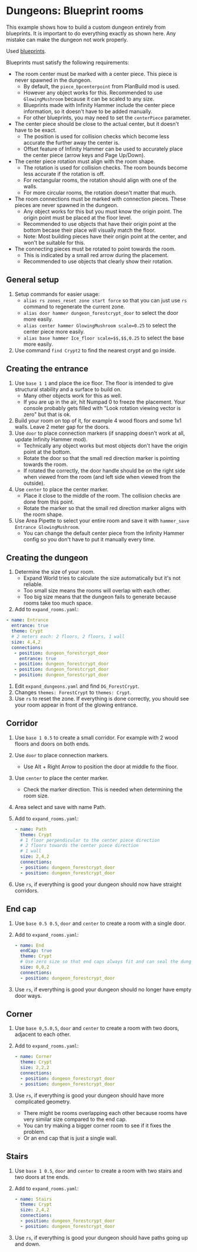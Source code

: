 # Dungeons: Blueprint rooms

This example shows how to build a custom dungeon entirely from blueprints. It is important to do everything exactly as shown here. Any mistake can make the dungeon not work properly.

Used [blueprints](./room_blueprints.zip).

Blueprints must satisfy the following requirements:

- The room center must be marked with a center piece. This piece is never spawned in the dungeon.
  - By default, the `piece_bpcenterpoint` from PlanBuild mod is used.
  - However any object works for this. Recommended to use `GlowingMushroom` because it can be scaled to any size.
  - Blueprints made with Infinity Hammer include the center piece information, so it doesn't have to be added manually.
  - For other blueprints, you may need to set the `centerPiece` parameter.
- The center piece should be close to the actual center, but it doesn't have to be exact.
  - The position is used for collision checks which become less accurate the further away the center is.
  - Offset feature of Infinity Hammer can be used to accurately place the center piece (arrow keys and Page Up/Down).
- The center piece rotation must align with the room shape.
  - The rotation is used for collision checks. The room bounds become less accurate if the rotation is off.
  - For rectangular rooms, the rotation should align with one of the walls.
  - For more circular rooms, the rotation doesn't matter that much.
- The room connections must be marked with connection pieces. These pieces are never spawned in the dungeon.
  - Any object works for this but you must know the origin point. The origin point must be placed at the floor level.
  - Recommended to use objects that have their origin point at the bottom becase their place will visually match the floor.
  - Note: Most building pieces have their origin point at the center, and won't be suitable for this.
- The connecting pieces must be rotated to point towards the room.
  - This is indicated by a small red arrow during the placement.
  - Recommended to use objects that clearly show their rotation.

## General setup

1. Setup commands for easier usage:
    - `alias rs zones_reset zone start force` so that you can just use `rs` command to regenerate the current zone.
    - `alias door hammer dungeon_forestcrypt_door` to select the door more easily.
    - `alias center hammer GlowingMushroom scale=0.25` to select the center piece more easily.
    - `alias base hammer Ice_floor scale=$$,$$,0.25` to select the base more easily.
2. Use command `find Crypt2` to find the nearest crypt and go inside.

## Creating the entrance

1. Use `base 1 1` and place the ice floor. The floor is intended to give structural stability and a surface to build on.
    - Many other objects work for this as well.
    - If you are up in the air, hit Numpad 0 to freeze the placement. Your console probably gets filled with "Look rotation viewing vector is zero" but that is ok.
2. Build your room on top of it, for example 4 wood floors and some 1x1 walls. Leave 2 meter gap for the doors.
3. Use `door` to place connection markers (if snapping doesn't work at all, update Infinity Hammer mod).
    - Technically any object works but most objects don't have the origin point at the bottom.
    - Rotate the door so that the small red direction marker is pointing towards the room.
    - If rotated the correctly, the door handle should be on the right side when viewed from the room (and left side when viewed from the outside).
4. Use `center` to place the center marker.
    - Place it close to the middle of the room. The collision checks are done from this point.
    - Rotate the marker so that the small red direction marker aligns with the room shape.
5. Use Area Pipette to select your entire room and save it with `hammer_save Entrance GlowingMushroom`.
    - You can change the default center piece from the Infinity Hammer config so you don't have to put it manually every time.

## Creating the dungeon

1. Determine the size of your room.
    - Expand World tries to calculate the size automatically but it's not reliable.
    - Too small size means the rooms will overlap with each other.
    - Too big size means that the dungeon fails to generate because rooms take too much space.
2. Add to `expand_rooms.yaml`:

```yaml
- name: Entrance
  entrance: true
  theme: Crypt
  # 2 meters each: 2 floors, 2 floors, 1 wall
  size: 4,4,2
  connections:
   - position: dungeon_forestcrypt_door
     entrance: true
   - position: dungeon_forestcrypt_door
   - position: dungeon_forestcrypt_door
   - position: dungeon_forestcrypt_door
```

1. Edit `expand_dungeons.yaml` and find `DG_ForestCrypt`.
2. Changes `themes: ForestCrypt` to `themes: Crypt`.
3. Use `rs` to reset the zone. If everything is done correctly, you should see your room appear in front of the glowing entrance.

## Corridor

1. Use `base 1 0.5` to create a small corridor. For example with 2 wood floors and doors on both ends.
2. Use `door` to place connection markers.
    - Use Alt + Right Arrow to position the door at middle fo the floor.
3. Use `center` to place the center marker.
    - Check the marker direction. This is needed when determining the room size.
4. Area select and save with name Path.
5. Add to `expand_rooms.yaml`:

    ```yaml
    - name: Path
      theme: Crypt
      # 1 floor perpendicular to the center piece direction
      # 2 floors towards the center piece direction
      # 1 wall
      size: 2,4,2
      connections:
      - position: dungeon_forestcrypt_door
      - position: dungeon_forestcrypt_door
    ```

6. Use `rs`, if everything is good your dungeon should now have straight corridors.

## End cap

1. Use `base 0.5 0.5`, `door` and `center` to create a room with a single door.
2. Add to `expand_rooms.yaml`:

    ```yaml
    - name: End
      endCap: true
      theme: Crypt
      # Use zero size so that end caps always fit and can seal the dungeon.
      size: 0,0,2
      connections:
      - position: dungeon_forestcrypt_door
    ```

3. Use `rs`, if everything is good your dungeon should no longer have empty door ways.

## Corner

1. Use `base 0,5.0,5`, `door` and `center` to create a room with two doors, adjacent to each other.
2. Add to `expand_rooms.yaml`:

    ```yaml
    - name: Corner
      theme: Crypt
      size: 2,2,2
      connections:
      - position: dungeon_forestcrypt_door
      - position: dungeon_forestcrypt_door
    ```

3. Use `rs`, if everything is good your dungeon should have more complicated geometry.
    - There might be rooms overlapping each other because rooms have very similar size compared to the end cap.
    - You can try making a bigger corner room to see if it fixes the problem.
    - Or an end cap that is just a single wall.

## Stairs

1. Use `base 1 0.5`, `door` and `center` to create a room with two stairs and two doors at tne ends.
2. Add to `expand_rooms.yaml`:

    ```yaml
    - name: Stairs
      theme: Crypt
      size: 2,4,2
      connections:
      - position: dungeon_forestcrypt_door
      - position: dungeon_forestcrypt_door
    ```

3. Use `rs`, if everything is good your dungeon should have paths going up and down.
